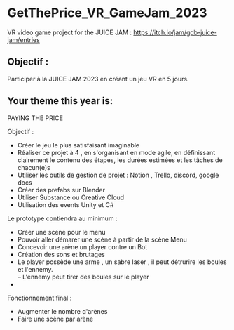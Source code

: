 # GetThePrice_VR_GameJam_2023
VR video game project for the JUICE JAM : https://itch.io/jam/gdb-juice-jam/entries
## Objectif : 
Participer à la JUICE JAM 2023 en créant un jeu VR en 5 jours. 

## Your theme this year is:
PAYING THE PRICE 

Objectif :
- Créer le jeu le plus satisfaisant imaginable 
- Réaliser ce projet à 4 , en s'organisant en mode agile, en définissant clairement le contenu des étapes, les durées estimées et les tâches de chacun(e)s
- Utiliser les outils de gestion de projet : Notion , Trello,  discord, google docs
- Créer des prefabs sur Blender 
- Utiliser Substance ou Creative Cloud
- Utilisation des events Unity et C#

Le prototype contiendra au minimum :
- Créer une scéne pour le menu 
- Pouvoir aller démarer une scène à partir de la scène Menu   
- Concevoir une arène un player contre un Bot
- Création des sons et brutages  
- Le player possède une arme , un sabre laser , il peut détrurire les boules et l'ennemy.  
– L'ennemy peut tirer des boules sur le player
-

Fonctionnement final :
- Augmenter le nombre d'arènes
- Faire une scène par arène 
